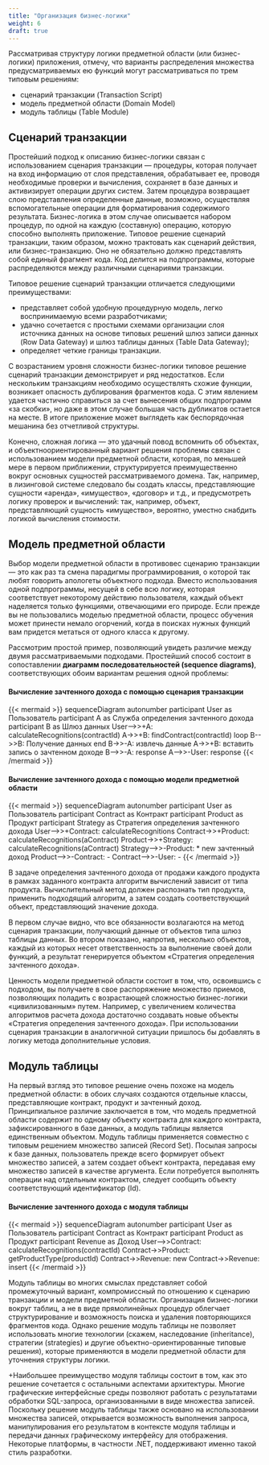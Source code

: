 ```yaml
---
title: "Организация бизнес-логики"
weight: 6
draft: true
---
```


Рассматривая структуру логики предметной области (или бизнес-логики) приложения, отмечу, что варианты распределения множества предусматриваемых ею функций могут рассматриваться по трем типовым решениям:
* сценарий транзакции (Transaction Script)
* модель предметной области (Domain Model) 
* модуль таблицы (Table Module)

## Cценарий транзакции
Простейший подход к описанию бизнес-логики связан с использованием сценария транзакции — процедуры, которая получает на вход информацию от слоя представления, обрабатывает ее, проводя необходимые проверки и вычисления, сохраняет в базе данных и активизирует операции других систем. Затем процедура возвращает слою представления определенные данные, возможно, осуществляя вспомогательные операции для форматирования содержимого результата. Бизнес-логика в этом случае описывается набором процедур, по одной на каждую (составную) операцию, которую способно выполнять приложение. Типовое решение сценарий транзакции, таким образом, можно трактовать как сценарий действия, или бизнес-транзакцию. Оно не обязательно должно представлять собой единый фрагмент кода. Код делится на подпрограммы, которые распределяются между различными сценариями транзакции.

Типовое решение сценарий транзакции отличается следующими преимуществами:
* представляет собой удобную процедурную модель, легко воспринимаемую всеми разработчиками;
* удачно сочетается с простыми схемами организации слоя источника данных на основе типовых решений шлюз записи данных (Row Data Gateway) и шлюз таблицы данных (Table Data Gateway);
* определяет четкие границы транзакции.

С возрастанием уровня сложности бизнес-логики типовое решение сценарий транзакции демонстрирует и ряд недостатков. Если нескольким транзакциям необходимо осуществлять схожие функции, возникает опасность дублирования фрагментов кода. С этим явлением удается частично справиться за счет вынесения общих подпрограмм «за скобки», но даже в этом случае большая часть дубликатов остается на месте. В итоге приложение может выглядеть как беспорядочная мешанина без отчетливой структуры.

Конечно, сложная логика — это удачный повод вспомнить об объектах, и объектноориентированный вариант решения проблемы связан с использованием модели предметной области, которая, по меньшей мере в первом приближении, структурируется преимущественно вокруг основных сущностей рассматриваемого домена. Так, например, в лизинговой системе следовало бы создать классы, представляющие сущности «аренда», «имущество», «договор» и т.д., и предусмотреть логику проверок и вычислений: так, например, объект, представляющий сущность «имущество», вероятно, уместно снабдить логикой вычисления стоимости.

## Модель предметной области
Выбор модели предметной области в противовес сценарию транзакции — это как раз та смена парадигмы программирования, о которой так любят говорить апологеты объектного подхода. Вместо использования одной подпрограммы, несущей в себе всю логику, которая соответствует некоторому действию пользователя, каждый объект наделяется только функциями, отвечающими его природе. Если прежде вы не пользовались моделью предметной области, процесс обучения может принести немало огорчений, когда в поисках нужных функций вам придется метаться от одного класса к другому.

Рассмотрим простой пример, позволяющий увидеть различие между двумя рассматриваемыми подходами. Простейший способ состоит в сопоставлении **диаграмм последовательностей (sequence diagrams)**, соответствующих обоим вариантам решения одной проблемы:

#### Вычисление зачтенного дохода с помощью сценария транзакции
{{< mermaid >}}
sequenceDiagram
    autonumber
    participant User as Пользователь
    participant A as Служба определения зачтенного дохода
    participant B as Шлюз данных
    User-->>+A: calculateRecognitions(contractId)
    A->>+B: findContract(contractId)
    loop 
        B-->>B: Получение данных
    end
    B->>-A: извлечь данные
    A->>+B: вставить запись о зачтенном доходе
    B-->>-A: response
    A-->>-User: response
{{< /mermaid >}}

#### Вычисление зачтенного дохода с помощью модели предметной области
{{< mermaid >}}
sequenceDiagram
    autonumber
    participant User as Пользователь
    participant Contract as Контракт
    participant Product as Продукт
    participant Strategy as Стратегия определения зачтенного дохода
    User-->>+Contract: calculateRecognitions
    Contract->>+Product: calculateRecognitions(aСontract)
    Product->>+Strategy: calculateRecognitions(aСontract)
    Strategy-->>-Product: * new зачтенный доход
    Product-->>-Contract: -
    Contract-->>-User: -
{{< /mermaid >}}

В задаче определения зачтенного дохода от продажи каждого продукта в рамках заданного контракта алгоритм вычислений зависит от типа продукта. Вычислительный метод должен распознать тип продукта, применить подходящий алгоритм, а затем создать соответствующий объект, представляющий значение дохода.

В первом случае видно, что все обязанности возлагаются на метод сценария транзакции, получающий данные от объектов типа шлюз таблицы данных. Во втором показано, напротив, несколько объектов, каждый из которых несет ответственность за выполнение своей доли функций, а результат генерируется объектом «Стратегия определения зачтенного дохода».

Ценность модели предметной области состоит в том, что, освоившись с подходом, вы получаете в свое распоряжение множество приемов, позволяющих поладить с возрастающей сложностью бизнес-логики «цивилизованным» путем. Например, с увеличением количества алгоритмов расчета дохода достаточно создавать новые объекты «Стратегия определения зачтенного дохода». При использовании сценария транзакции в аналогичной ситуации пришлось бы добавлять в логику метода дополнительные условия.

## Модуль таблицы
На первый взгляд это типовое решение очень похоже на модель предметной области: в обоих случаях создаются отдельные классы, представляющие контракт, продукт и зачтенный доход. Принципиальное различие заключается в том, что модель предметной области содержит по одному объекту контракта для каждого контракта, зафиксированного в базе данных, а модуль таблицы является единственным объектом. Модуль таблицы применяется совместно с типовым решением множество записей (Record Set). Посылая запросы к базе данных, пользователь прежде всего формирует объект множество записей, а затем создает объект контракта, передавая ему множество записей в качестве аргумента. Если потребуется выполнять операции над отдельным контрактом, следует сообщить объекту соответствующий идентификатор (Id).

#### Вычисление зачтенного дохода с модуля таблицы
{{< mermaid >}}
sequenceDiagram
    autonumber
    participant User as Пользователь
    participant Contract as Контракт
    participant Product as Продукт
    participant Revenue as Доход
    User-->>Contract: calculateRecognitions(contractId)
    Contract->>Product: getProductType(productId)
    Contract->>Revenue: new
    Contract->>Revenue: insert
{{< /mermaid >}}

Модуль таблицы во многих смыслах представляет собой промежуточный вариант, компромиссный по отношению к сценарию транзакции и модели предметной области. Организация бизнес-логики вокруг таблиц, а не в виде прямолинейных процедур облегчает структурирование и возможность поиска и удаления повторяющихся фрагментов кода. Однако решение модуль таблицы не позволяет использовать многие технологии (скажем, наследование (inheritance), стратегии (strategies) и другие объектно-ориентированные типовые решения), которые применяются в модели предметной области для уточнения структуры логики.

+Наибольшее преимущество модуля таблицы состоит в том, как это решение сочетается с остальными аспектами архитектуры. Многие графические интерфейсные среды позволяют работать с результатами обработки SQL-запроса, организованными в виде множества записей. Поскольку решение модуль таблицы также основано на использовании множества записей, открывается возможность выполнения запроса, манипулирования его результатом в контексте модуля таблицы и передачи данных графическому интерфейсу для отображения. Некоторые платформы, в частности .NET, поддерживают именно такой стиль разработки.